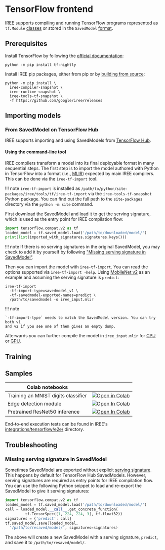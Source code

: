 # TensorFlow frontend

IREE supports compiling and running TensorFlow programs represented as
`tf.Module` [classes](https://www.tensorflow.org/api_docs/python/tf/Module)
or stored in the `SavedModel`
[format](https://www.tensorflow.org/guide/saved_model).

<!-- TODO(??): notes about TensorFlow 2.0, supported features? -->

## Prerequisites

Install TensorFlow by following the
[official documentation](https://www.tensorflow.org/install):

```shell
python -m pip install tf-nightly
```

Install IREE pip packages, either from pip or by
[building from source](../building-from-source/python.md):

```shell
python -m pip install \
  iree-compiler-snapshot \
  iree-runtime-snapshot \
  iree-tools-tf-snapshot \
  -f https://github.com/google/iree/releases
```

## Importing models

### From SavedModel on TensorFlow Hub

IREE supports importing and using SavedModels from
[TensorFlow Hub](https://www.tensorflow.org/hub).

#### Using the command-line tool

IREE compilers transform a model into its final deployable format in many
sequential steps. The first step is to import the model authored with Python
in TensorFlow into a format (i.e., [MLIR](https://mlir.llvm.org/)) expected
by main IREE compilers. This can be done via the `iree-tf-import` tool.

!!! note
    `iree-tf-import` is installed as `/path/to/python/site-packages/iree/tools/tf/iree-tf-import`
    via the `iree-tools-tf-snapshot` Python package. You can find out the full
    path to the `site-packages` directory via the `python -m site` command.

First download the SavedModel and load it to get the serving signature, which
is used as the entry point for IREE compilation flow:

``` python
import tensorflow.compat.v2 as tf
loaded_model = tf.saved_model.load('/path/to/downloaded/model/')
print(list(imported_with_signatures.signatures.keys()))
```

!!! note
    If there is no serving signatures in the original SavedModel, you may check
    to add it by yourself by following ["Missing serving signature in
    SavedModel"](#missing-serving-signature-in-savedmodel).

Then you can import the model with `iree-tf-import`. You can read the options
supported via `iree-tf-import -help`. Using [MobileNet v2](https://tfhub.dev/google/tf2-preview/mobilenet_v2/classification)
as an example and assuming the serving signature is `predict`:

``` shell
iree-tf-import
  -tf-import-type=savedmodel_v1 \
  -tf-savedmodel-exported-names=predict \
  /path/to/savedmodel -o iree_input.mlir
```

!!! note

    `-tf-import-type` needs to match the SavedModel version. You can try both v1
    and v2 if you see one of them gives an empty dump.

Afterwards you can further compile the model in `iree_input.mlir` for
[CPU](/backends/cpu-llvm/) or [GPU](/backends/gpu-vulkan/).

<!-- TODO(??): overview of APIs available, code snippets (lift from Colab?) -->

## Training

<!-- TODO(??): discuss training -->

## Samples

| Colab notebooks |  |
| -- | -- |
Training an MNIST digits classifier | [![Open in Colab](https://colab.research.google.com/assets/colab-badge.svg)](https://colab.research.google.com/github/google/iree/blob/main/colab/mnist_training.ipynb)
Edge detection module | [![Open In Colab](https://colab.research.google.com/assets/colab-badge.svg)](https://colab.research.google.com/github/google/iree/blob/main/colab/edge_detection.ipynb)
Pretrained ResNet50 inference | [![Open In Colab](https://colab.research.google.com/assets/colab-badge.svg)](https://colab.research.google.com/github/google/iree/blob/main/colab/resnet.ipynb)

End-to-end execution tests can be found in IREE's
[integrations/tensorflow/e2e/](https://github.com/google/iree/tree/main/integrations/tensorflow/e2e)
directory.

## Troubleshooting

### Missing serving signature in SavedModel

Sometimes SavedModel are exported without explicit [serving signature](https://www.tensorflow.org/guide/saved_model#specifying_signatures_during_export).
This happens by default for TensorFlow Hub SavedModels. However, serving
signatures are required as entry points for IREE compilation flow. You
can use the following Python snippet to load and re-export the SavedModel
to give it serving signatures:

``` python
import tensorflow.compat.v2 as tf
loaded_model = tf.saved_model.load('/path/to/downloaded/model/')
call = loaded_model.__call__.get_concrete_function(
         tf.TensorSpec([1, 224, 224, 3], tf.float32))
signatures = {'predict': call}
tf.saved_model.save(loaded_model,
  '/path/to/resaved/model/', signatures=signatures)
```

The above will create a new SavedModel with a serving signature, `predict`, and
save it to `/path/to/resaved/model/`.
